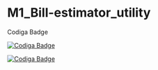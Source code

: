 # M1_Bill-estimator_utility


Codiga Badge 

[![Codiga Badge](https://api.codiga.io/project/31268/score/svg)](https://app.codiga.io/public/project/31268/M1_Bill-estimator_utility/dashboard)


[![Codiga Badge](https://api.codiga.io/project/31268/status/svg)](https://app.codiga.io/public/project/31268/M1_Bill-estimator_utility/dashboard)
